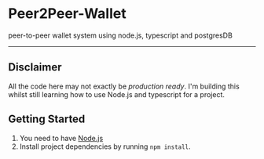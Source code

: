 # Peer2Peer-Wallet
peer-to-peer wallet system using node.js, typescript and postgresDB
________________________________________________________________________________________
## Disclaimer
All the code here may not exactly be _production ready_. I'm building this whilst still learning how to use Node.js and typescript for a project. 

## Getting Started

1. You need to have [Node.js](https://nodejs.org/en/download)
2. Install project dependencies by running `npm install`.
